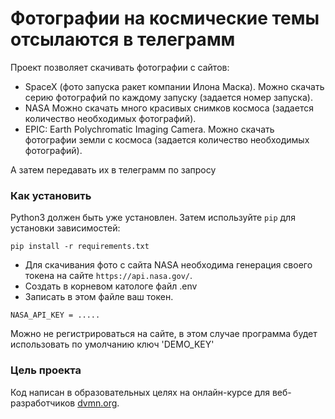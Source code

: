 # Фотографии на космические темы отсылаются в телеграмм

Проект позволяет скачивать фотографии с сайтов:

- SpaceX (фото запуска ракет компании Илона Маска). Можно скачать серию фотографий по каждому запуску (задается номер запуска).
- NASA Можно скачать много красивых снимков космоса (задается количество необходимых фотографий).
- EPIC: Earth Polychromatic Imaging Camera. Можно скачать фотографии земли с космоса (задается количество необходимых фотографий).

А затем передавать их в телеграмм по запросу

### Как установить

Python3 должен быть уже установлен. 
Затем используйте `pip` для установки зависимостей:
```
pip install -r requirements.txt
```
- Для скачивания фото с сайта NASA необходима генерация своего токена на сайте `https://api.nasa.gov/`.
- Создать в корневом катологе файл .env
- Записать в этом файле ваш токен.
``` 
NASA_API_KEY = .....
```

Можно не регистрироваться на сайте, в этом случае программа будет использовать по умолчанию ключ 'DEMO_KEY' 


### Цель проекта

Код написан в образовательных целях на онлайн-курсе для веб-разработчиков [dvmn.org](https://dvmn.org/).
